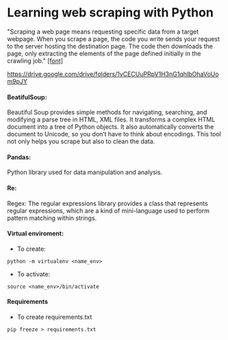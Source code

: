 # Learning web scraping with Python

"Scraping a web page means requesting specific data from a target webpage. When you scrape a page, the code you write sends your request to the server hosting the destination page. The code then downloads the page, only extracting the elements of the page defined initially in the crawling job." [[font]](https://brightdata.com/blog/how-tos/how-to-use-beautiful-soup-for-web-scraping-with-python?kw=&cpn=14745430544&cam=aw_all_products-all_geos-search_dsa_blog-kw_en-all_devices_dynamic__547760284460&utm_term=&utm_campaign=all_products-all_geos-search_dsa_blog-kw_en-all_devices&utm_source=adwords&utm_medium=ppc&utm_content=dynamic&hsa_acc=1393175403&hsa_cam=14745430544&hsa_grp=131242020607&hsa_ad=547760284460&hsa_src=g&hsa_tgt=dsa-39587879683&hsa_kw=&hsa_mt=&hsa_net=adwords&hsa_ver=3&gclid=Cj0KCQiAmpyRBhC-ARIsABs2EAokp_wr3OcHdJTotLIkXTBq__vBfN7JA4xgRna6CCWVMKJJVvgn3xcaAg06EALw_wcB)

https://drive.google.com/drive/folders/1yCECUuPRpV1H3nG1qhIbOhaVoUom9pJY


#### BeatifulSoup:
Beautiful Soup provides simple methods for navigating, searching, and modifying a parse tree in HTML, XML files. It transforms a complex HTML document into a tree of Python objects. It also automatically converts the document to Unicode, so you don’t have to think about encodings. This tool not only helps you scrape but also to clean the data.

#### Pandas:
Python library used for data manipulation and analysis.

#### Re:
Regex: The regular expressions library provides a class that represents regular expressions, which are a kind of mini-language used to perform pattern matching within strings. 

#### Virtual enviroment:
- To create:
```
python -m virtualenv <name_env>
```
- To activate:
```
source <name_env>/bin/activate
```

#### Requirements
- To create requirements.txt
```
pip freeze > requirements.txt
```



